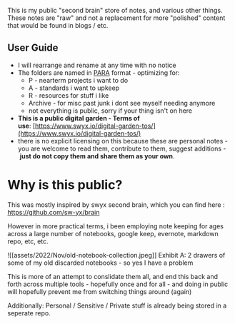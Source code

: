 This is my public "second brain" store of notes, and various other things.
These notes are "raw" and not a replacement for more "polished" content that would be found in blogs / etc.

## User Guide

-   I will rearrange and rename at any time with no notice
-   The folders are named in [PARA](https://fortelabs.co/blog/para/) format - optimizing for:
    -   P - nearterm projects i want to do
    -   A - standards i want to upkeep
    -   R - resources for stuff i like
    -   Archive - for misc past junk i dont see myself needing anymore
    -   not everything is public, sorry if your thing isn't on here
-   **This is a public digital garden - Terms of use**: [https://www.swyx.io/digital-garden-tos/](https://www.swyx.io/digital-garden-tos/)
-   there is no explicit licensing on this because these are personal notes - you are welcome to read them, contribute to them, suggest additions - **just do not copy them and share them as your own**.

# Why is this public?
This was mostly inspired by swyx second brain, which you can find here : https://github.com/sw-yx/brain

However in more practical terms, i been employing note keeping for ages across a large number of notebooks, google keep, evernote, markdown repo, etc, etc.

![[assets/2022/Nov/old-notebook-collection.jpeg]]
Exhibit A: 2 drawers of some of my old discarded notebooks - so yes I have a problem

This is more of an attempt to conslidate them all, and end this back and forth across multiple tools - hopefully once and for all - and doing in public will hopefully prevent me from switching things around (again)

Additionally: Personal / Sensitive / Private stuff is already being stored in a seperate repo.